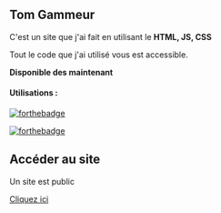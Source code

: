 ## Tom Gammeur
C'est un site que j'ai fait en utilisant le __HTML, JS, CSS__

 Tout le code que j'ai utilisé vous est accessible.

<strong>Disponible des maintenant</strong>

<h4> Utilisations : </h4>
<blockquote>
</blockquote>

[![forthebadge](https://forthebadge.com/images/badges/uses-html.svg)](https://forthebadge.com)

[![forthebadge](https://forthebadge.com/images/badges/made-with-javascript.svg)](https://forthebadge.com)

<h2>Accéder au site</h2>
Un site est public 
<blockquote>
</blockquote>
<a href="https://tom-gammeur.tomgammeur.repl.co/">Cliquez ici</a>
